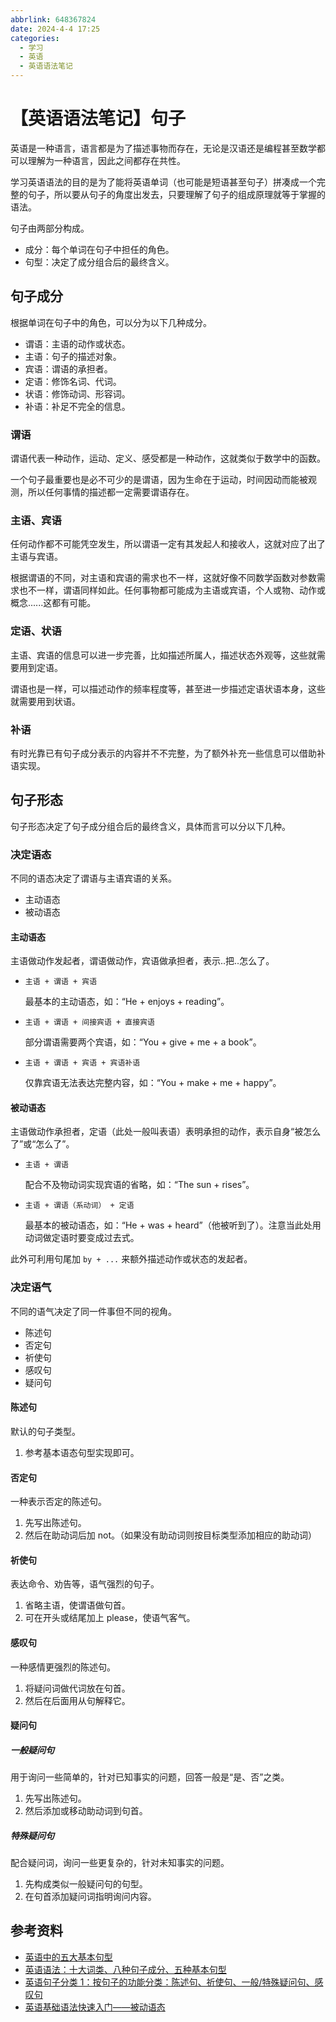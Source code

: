 ```yaml
---
abbrlink: 648367824
date: 2024-4-4 17:25
categories:
  - 学习
  - 英语
  - 英语语法笔记
---
```


# 【英语语法笔记】句子

英语是一种语言，语言都是为了描述事物而存在，无论是汉语还是编程甚至数学都可以理解为一种语言，因此之间都存在共性。

学习英语语法的目的是为了能将英语单词（也可能是短语甚至句子）拼凑成一个完整的句子，所以要从句子的角度出发去，只要理解了句子的组成原理就等于掌握的语法。

句子由两部分构成。

- 成分：每个单词在句子中担任的角色。
- 句型：决定了成分组合后的最终含义。

## 句子成分

根据单词在句子中的角色，可以分为以下几种成分。

- 谓语：主语的动作或状态。
- 主语：句子的描述对象。
- 宾语：谓语的承担者。
- 定语：修饰名词、代词。
- 状语：修饰动词、形容词。
- 补语：补足不完全的信息。

### 谓语

谓语代表一种动作，运动、定义、感受都是一种动作，这就类似于数学中的函数。

一个句子最重要也是必不可少的是谓语，因为生命在于运动，时间因动而能被观测，所以任何事情的描述都一定需要谓语存在。

### 主语、宾语

任何动作都不可能凭空发生，所以谓语一定有其发起人和接收人，这就对应了出了主语与宾语。

根据谓语的不同，对主语和宾语的需求也不一样，这就好像不同数学函数对参数需求也不一样，谓语同样如此。任何事物都可能成为主语或宾语，个人或物、动作或概念......这都有可能。

### 定语、状语

主语、宾语的信息可以进一步完善，比如描述所属人，描述状态外观等，这些就需要用到定语。

谓语也是一样，可以描述动作的频率程度等，甚至进一步描述定语状语本身，这些就需要用到状语。

### 补语

有时光靠已有句子成分表示的内容并不不完整，为了额外补充一些信息可以借助补语实现。

## 句子形态

句子形态决定了句子成分组合后的最终含义，具体而言可以分以下几种。

### 决定语态

不同的语态决定了谓语与主语宾语的关系。

- 主动语态
- 被动语态

#### 主动语态

主语做动作发起者，谓语做动作，宾语做承担者，表示..把..怎么了。

- `主语 + 谓语 + 宾语`

  最基本的主动语态，如：“He + enjoys + reading”。

- `主语 + 谓语 + 间接宾语 + 直接宾语`

  部分谓语需要两个宾语，如：“You + give + me + a book”。

- `主语 + 谓语 + 宾语 + 宾语补语`

  仅靠宾语无法表达完整内容，如：“You + make + me + happy”。

#### 被动语态

主语做动作承担者，定语（此处一般叫表语）表明承担的动作，表示自身“被怎么了”或“怎么了”。

- `主语 + 谓语`

  配合不及物动词实现宾语的省略，如：“The sun + rises”。

- `主语 + 谓语（系动词） + 定语`

  最基本的被动语态，如：“He + was + heard”（他被听到了）。注意当此处用动词做定语时要变成过去式。

此外可利用句尾加 `by + ...` 来额外描述动作或状态的发起者。

### 决定语气

不同的语气决定了同一件事但不同的视角。

- 陈述句
- 否定句
- 祈使句
- 感叹句
- 疑问句

#### 陈述句

默认的句子类型。

1. 参考基本语态句型实现即可。

#### 否定句

一种表示否定的陈述句。

1. 先写出陈述句。
2. 然后在助动词后加 not。（如果没有助动词则按目标类型添加相应的助动词）

#### 祈使句

表达命令、劝告等，语气强烈的句子。

1. 省略主语，使谓语做句首。
2. 可在开头或结尾加上 please，使语气客气。

#### 感叹句

一种感情更强烈的陈述句。

1. 将疑问词做代词放在句首。
2. 然后在后面用从句解释它。

#### 疑问句

##### 一般疑问句

用于询问一些简单的，针对已知事实的问题，回答一般是“是、否”之类。

1. 先写出陈述句。
2. 然后添加或移动助动词到句首。

##### 特殊疑问句

配合疑问词，询问一些更复杂的，针对未知事实的问题。

1. 先构成类似一般疑问句的句型。
2. 在句首添加疑问词指明询问内容。

## 参考资料

- [英语中的五大基本句型](https://zhuanlan.zhihu.com/p/111590211)
- [英语语法：十大词类、八种句子成分、五种基本句型](https://www.zhihu.com/tardis/zm/art/336913504)
- [英语句子分类 1：按句子的功能分类：陈述句、祈使句、一般/特殊疑问句、感叹句](https://zhuanlan.zhihu.com/p/643919605)
- [英语基础语法快速入门——被动语态](https://www.cpsenglish.com/article/341)
